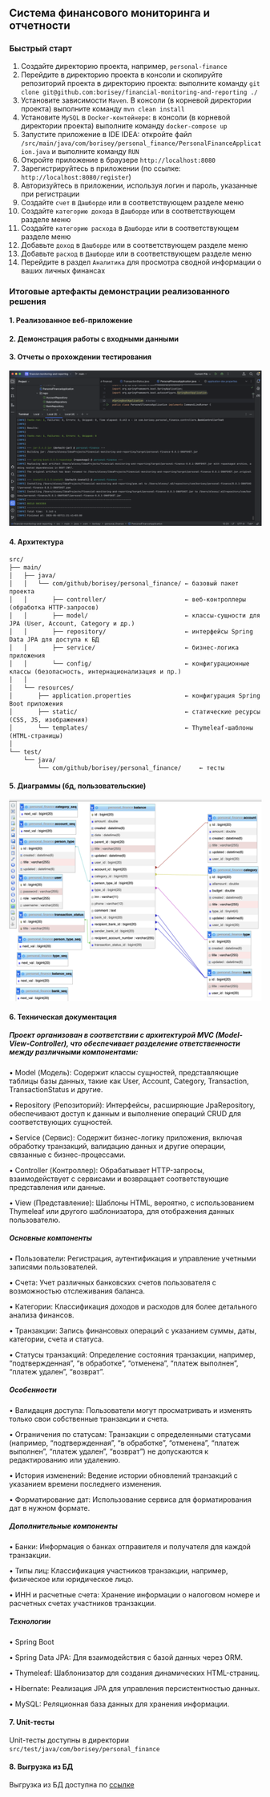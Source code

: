 ## Система финансового мониторинга и отчетности

### Быстрый старт

1. Создайте директорию проекта, например, `personal-finance`
2. Перейдите в директорию проекта в консоли и скопируйте репозиторий проекта в директорию проекта: выполните команду `git clone git@github.com:borisey/financial-monitoring-and-reporting ./`
3. Установите зависимости `Maven`. В консоли (в корневой директории проекта) выполните команду `mvn clean install`
4. Установите `MySQL` в `Docker-контейнере`: в консоли (в корневой директории проекта) выполните команду `docker-compose up`
5. Запустите приложение в IDE IDEA: откройте файл `/src/main/java/com/borisey/personal_finance/PersonalFinanceApplication.java` и выполните команду `RUN`
6. Откройте приложение в браузере `http://localhost:8080`
7. Зарегистрируйтесь в приложении (по ссылке: `http://localhost:8080/register`)
8. Авторизуйтесь в приложении, используя логин и пароль, указанные при регистрации
9. Создайте `счет` в `Дашборде` или в соответствующем разделе меню
10. Создайте `категорию дохода` в `Дашборде` или в соответствующем разделе меню
11. Создайте `категорию расхода` в `Дашборде` или в соответствующем разделе меню
12. Добавьте `доход` в `Дашборде` или в соответствующем разделе меню
13. Добавьте `расход` в `Дашборде` или в соответствующем разделе меню
14. Перейдите в раздел `Аналитика` для просмотра сводной информации о ваших личных финансах

### Итоговые артефакты демонстрации реализованного решения

#### 1. Реализованное веб-приложение

#### 2. Демонстрация работы с входными данными

#### 3. Отчеты о прохождении тестирования

![Отчеты о прохождении тестирования](img/tests_report.png)

#### 4. Архитектура

```
src/
├── main/
│   ├── java/
│   │   └── com/github/borisey/personal_finance/ ← базовый пакет проекта
│   │       ├── controller/                      ← веб-контроллеры (обработка HTTP-запросов)
│   │       ├── model/                           ← классы-сущности для JPA (User, Account, Category и др.)
│   │       ├── repository/                      ← интерфейсы Spring Data JPA для доступа к БД
│   │       ├── service/                         ← бизнес-логика приложения
│   │       └── config/                          ← конфигурационные классы (безопасность, интернационализация и пр.)
│   │
│   └── resources/
│       ├── application.properties               ← конфигурация Spring Boot приложения
│       ├── static/                              ← статические ресурсы (CSS, JS, изображения)
│       └── templates/                           ← Thymeleaf-шаблоны (HTML-страницы)
│
└── test/
    └── java/
        └── com/github/borisey/personal_finance/     ← тесты
 ```

#### 5. Диаграммы (бд, пользовательские)

![Диаграмма БД](img/db_diagram.png)

#### 6. Техническая документация

##### Проект организован в соответствии с архитектурой MVC (Model-View-Controller), что обеспечивает разделение ответственности между различными компонентами:

•	Model (Модель): Содержит классы сущностей, представляющие таблицы базы данных, такие как User, Account, Category, Transaction, TransactionStatus и другие.

•	Repository (Репозиторий): Интерфейсы, расширяющие JpaRepository, обеспечивают доступ к данным и выполнение операций CRUD для соответствующих сущностей.

•	Service (Сервис): Содержит бизнес-логику приложения, включая обработку транзакций, валидацию данных и другие операции, связанные с бизнес-процессами.

•	Controller (Контроллер): Обрабатывает HTTP-запросы, взаимодействует с сервисами и возвращает соответствующие представления или данные.

•	View (Представление): Шаблоны HTML, вероятно, с использованием Thymeleaf или другого шаблонизатора, для отображения данных пользователю.

##### Основные компоненты

•	Пользователи: Регистрация, аутентификация и управление учетными записями пользователей.

•	Счета: Учет различных банковских счетов пользователя с возможностью отслеживания баланса.

•	Категории: Классификация доходов и расходов для более детального анализа финансов.

•	Транзакции: Запись финансовых операций с указанием суммы, даты, категории, счета и статуса.

•	Статусы транзакций: Определение состояния транзакции, например, “подтвержденная”, “в обработке”, “отменена”, “платеж выполнен”, “платеж удален”, “возврат”.

##### Особенности

•	Валидация доступа: Пользователи могут просматривать и изменять только свои собственные транзакции и счета.

•	Ограничения по статусам: Транзакции с определенными статусами (например, “подтвержденная”, “в обработке”, “отменена”, “платеж выполнен”, “платеж удален”, “возврат”) не допускаются к редактированию или удалению.

•	История изменений: Ведение истории обновлений транзакций с указанием времени последнего изменения.

•	Форматирование дат: Использование сервиса для форматирования дат в нужном формате.

##### Дополнительные компоненты

•	Банки: Информация о банках отправителя и получателя для каждой транзакции.

•	Типы лиц: Классификация участников транзакции, например, физическое или юридическое лицо.

•	ИНН и расчетные счета: Хранение информации о налоговом номере и расчетных счетах участников транзакции.

##### Технологии

•	Spring Boot

•	Spring Data JPA: Для взаимодействия с базой данных через ORM.

•	Thymeleaf: Шаблонизатор для создания динамических HTML-страниц.

•	Hibernate: Реализация JPA для управления персистентностью данных.

•	MySQL: Реляционная база данных для хранения информации.

#### 7. Unit-тесты

Unit-тесты доступны в директории `src/test/java/com/borisey/personal_finance`

#### 8. Выгрузка из БД

Выгрузка из БД доступна по [ссылке](https://github.com/borisey/financial-monitoring-and-reporting/blob/main/files/integrationlog.sql.gz)